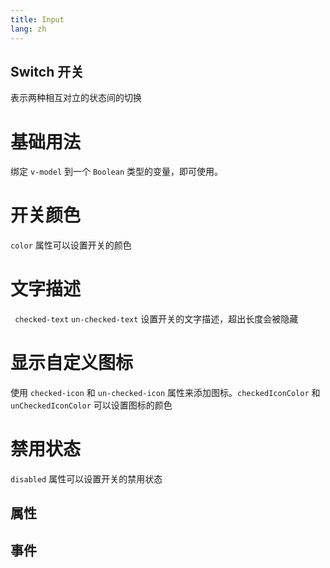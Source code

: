 ```yaml
---
title: Input
lang: zh
---
```


<script setup lang="ts">
  import props from "../../../example/switch/description/zh-props.ts";
  import events from "../../../example/switch/description/zh-events.ts";
</script>


## Switch 开关

表示两种相互对立的状态间的切换


# 基础用法

绑定 `v-model` 到一个 `Boolean` 类型的变量，即可使用。

<demo src="../../../example/switch/base.vue"></demo>


# 开关颜色

```color``` 属性可以设置开关的颜色

<demo src="../../../example/switch/color.vue"></demo>

# 文字描述

``` checked-text``` ```un-checked-text``` 设置开关的文字描述，超出长度会被隐藏

<demo src="../../../example/switch/text.vue"></demo>


# 显示自定义图标

使用 ```checked-icon``` 和 ```un-checked-icon``` 属性来添加图标。```checkedIconColor``` 和 ```unCheckedIconColor``` 可以设置图标的颜色

<demo src="../../../example/switch/icon.vue"></demo>

# 禁用状态

```disabled``` 属性可以设置开关的禁用状态

<demo src="../../../example/switch/disabled.vue"></demo>

## 属性
<table-block type="propsZh" :data="props"></table-block>


## 事件
<table-block type="eventsZh" :data="events"></table-block>

